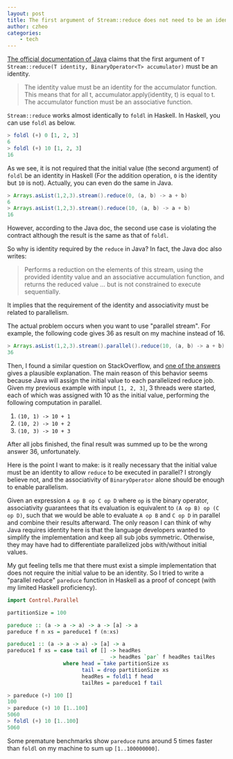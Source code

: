 ```yaml
---
layout: post
title: The first argument of Stream::reduce does not need to be an identity in Java
author: czheo
categories:
    - tech
---
```


[The official documentation of Java](https://docs.oracle.com/javase/8/docs/api/java/util/stream/Stream.html#reduce-T-java.util.function.BinaryOperator-) claims that the first argument of `T Stream::reduce(T identity, BinaryOperator<T> accumulator)` must be an identity.

> The identity value must be an identity for the accumulator function. This means that for all t, accumulator.apply(identity, t) is equal to t. The accumulator function must be an associative function.

`Stream::reduce` works almost identically to `foldl` in Haskell.
In Haskell, you can use `foldl` as below.

~~~ haskell
> foldl (+) 0 [1, 2, 3]
6
> foldl (+) 10 [1, 2, 3]
16
~~~

As we see, it is not required that the initial value (the second argument) of `foldl` be an identity in Haskell (For the addition operation, `0` is the identity but `10` is not).
Actually, you can even do the same in Java.

~~~ java
> Arrays.asList(1,2,3).stream().reduce(0, (a, b) -> a + b)
6
> Arrays.asList(1,2,3).stream().reduce(10, (a, b) -> a + b)
16
~~~

However, according to the Java doc, the second use case is violating the contract although the result is the same as that of `foldl`.

So why is identity required by the `reduce` in Java?
In fact, the Java doc also writes:

> Performs a reduction on the elements of this stream, using the provided identity value and an associative accumulation function, and returns the reduced value ... but is not constrained to execute sequentially.

It implies that the requirement of the identity and associativity must be related to parallelism.

The actual problem occurs when you want to use "parallel stream". For example, the following code gives 36 as result on my machine instead of 16.

~~~ java
> Arrays.asList(1,2,3).stream().parallel().reduce(10, (a, b) -> a + b)
36
~~~

Then, I found a similar question on StackOverflow, and
[one of the answers](https://stackoverflow.com/a/51290673/1061751) gives a plausible explanation.
The main reason of this behavior seems because Java will assign the initial value to each parallelized reduce job.
Given my previous example with input `[1, 2, 3]`, 3 threads were started, each of which was assigned with 10 as the initial value, performing the following computation in parallel.

1. `(10, 1) -> 10 + 1`
2. `(10, 2) -> 10 + 2`
3. `(10, 3) -> 10 + 3`

After all jobs finished, the final result was summed up to be the wrong answer 36, unfortunately.

Here is the point I want to make: is it really necessary that the initial value must be an identity to allow `reduce` to be executed in parallel?
I strongly believe not, and the associativity of `BinaryOperator` alone should be enough to enable parallelism.

Given an expression `A op B op C op D` where `op` is the binary operator, associativity guarantees that its evaluation is equivalent to `(A op B) op (C op D)`, such that we would be able to evaluate `A op B` and `C op D` in parallel and combine their results afterward.
The only reason I can think of why Java requires identity here is that the language developers wanted to simplify the implementation and keep all sub jobs symmetric.
Otherwise, they may have had to differentiate parallelized jobs with/without initial values.

My gut feeling tells me that there must exist a simple implementation that does not require the initial value to be an identity.
So I tried to write a "parallel reduce" `pareduce` function in Haskell as a proof of concept (with my limited Haskell proficiency).

~~~ haskell
import Control.Parallel

partitionSize = 100

pareduce :: (a -> a -> a) -> a -> [a] -> a
pareduce f n xs = pareduce1 f (n:xs)

pareduce1 :: (a -> a -> a) -> [a] -> a
pareduce1 f xs = case tail of [] -> headRes
                              _  -> headRes `par` f headRes tailRes
                  where head = take partitionSize xs
                        tail = drop partitionSize xs
                        headRes = foldl1 f head
                        tailRes = pareduce1 f tail
~~~

~~~ haskell
> pareduce (+) 100 []
100
> pareduce (+) 10 [1..100]
5060
> foldl (+) 10 [1..100]
5060
~~~

Some premature benchmarks show `pareduce` runs around 5 times faster than `foldl` on my machine to sum up `[1..100000000]`.
